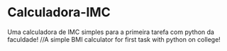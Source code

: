 # Calculadora-IMC
 Uma calculadora de IMC simples para a primeira tarefa com python da faculdade! //A simple BMI calculator for first task with python on college!
